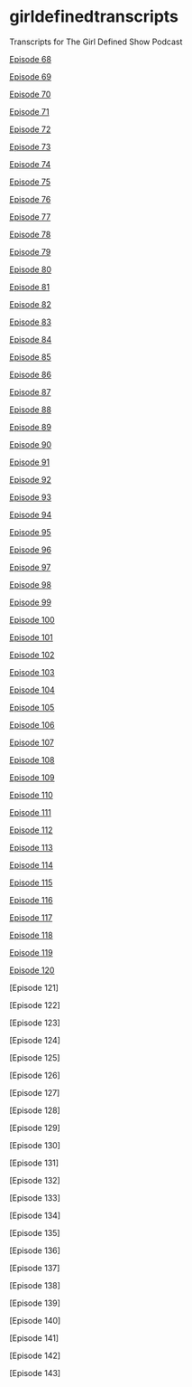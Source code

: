 # girldefinedtranscripts
Transcripts for The Girl Defined Show Podcast

[Episode 68](https://github.com/katha00/girldefinedtranscripts/blob/42ee45ae869a0935961dc7ee6c83eac62bbe81e0/Ep.68%20God%20Are%20You%20Even%20Good.docx)

[Episode 69](https://github.com/katha00/girldefinedtranscripts/blob/60a05653c28d7ee90eecb5b6a76f4ac5f3a6531a/Ep.69%20Are%20Your%20Emotions%20CONTROLLING%20You.docx)

[Episode 70](https://github.com/katha00/girldefinedtranscripts/blob/60a05653c28d7ee90eecb5b6a76f4ac5f3a6531a/Ep.70%20Help!%20I'm%20Really%20Struggling%20to%20TRUST.docx)

[Episode 71](https://github.com/katha00/girldefinedtranscripts/blob/60a05653c28d7ee90eecb5b6a76f4ac5f3a6531a/Ep.71%20My%20Unexpected%20Path%20Toward%20Marriage.docx)

[Episode 72](https://github.com/katha00/girldefinedtranscripts/blob/60a05653c28d7ee90eecb5b6a76f4ac5f3a6531a/Ep.72%20Bethany's%20Story%20of%20Miscarriage%20and.docx)

[Episode 73](https://github.com/katha00/girldefinedtranscripts/blob/60a05653c28d7ee90eecb5b6a76f4ac5f3a6531a/Ep.73%20When%20Guy%20DRAMA%20Gets%20Out%20of%20Control.docx)

[Episode 74](https://github.com/katha00/girldefinedtranscripts/blob/60a05653c28d7ee90eecb5b6a76f4ac5f3a6531a/Ep.74%20Our%20Sister's%20Terrifying%20Escape%20From.docx)

[Episode 75](https://github.com/katha00/girldefinedtranscripts/blob/60a05653c28d7ee90eecb5b6a76f4ac5f3a6531a/Ep.75%20Dear%20Single%20Sister%2C%20don't%20SETTLE%20for.docx)

[Episode 76](https://github.com/katha00/girldefinedtranscripts/blob/60a05653c28d7ee90eecb5b6a76f4ac5f3a6531a/Ep.76%20Why%20Premarital%20Counseling%20Should%20be.docx)

[Episode 77](https://github.com/katha00/girldefinedtranscripts/blob/c8d9ca10202ecb158f4017e08696076ba6aa2d58/EP%2077.txt)

[Episode 78](https://github.com/katha00/girldefinedtranscripts/blob/c8d9ca10202ecb158f4017e08696076ba6aa2d58/EP%2078.txt)

[Episode 79](https://github.com/katha00/girldefinedtranscripts/blob/c8d9ca10202ecb158f4017e08696076ba6aa2d58/EP%2079.txt)

[Episode 80](https://github.com/katha00/girldefinedtranscripts/blob/c8d9ca10202ecb158f4017e08696076ba6aa2d58/EP%2080.txt)

[Episode 81](https://github.com/katha00/girldefinedtranscripts/blob/c8d9ca10202ecb158f4017e08696076ba6aa2d58/EP%2081.txt)

[Episode 82](https://github.com/katha00/girldefinedtranscripts/blob/c8d9ca10202ecb158f4017e08696076ba6aa2d58/EP%2082.txt)

[Episode 83](https://github.com/katha00/girldefinedtranscripts/blob/c8d9ca10202ecb158f4017e08696076ba6aa2d58/EP%2083.txt)

[Episode 84](https://github.com/katha00/girldefinedtranscripts/blob/c8d9ca10202ecb158f4017e08696076ba6aa2d58/EP%2084.txt)

[Episode 85](https://github.com/katha00/girldefinedtranscripts/blob/c8d9ca10202ecb158f4017e08696076ba6aa2d58/EP%2085.txt)

[Episode 86](https://github.com/katha00/girldefinedtranscripts/blob/c8d9ca10202ecb158f4017e08696076ba6aa2d58/EP%2086.txt)

[Episode 87](https://github.com/katha00/girldefinedtranscripts/blob/c8d9ca10202ecb158f4017e08696076ba6aa2d58/EP%2087.txt)

[Episode 88](https://github.com/katha00/girldefinedtranscripts/blob/c8d9ca10202ecb158f4017e08696076ba6aa2d58/EP%2088.txt)

[Episode 89](https://github.com/katha00/girldefinedtranscripts/blob/c8d9ca10202ecb158f4017e08696076ba6aa2d58/EP%2089.txt)

[Episode 90](https://github.com/katha00/girldefinedtranscripts/blob/c8d9ca10202ecb158f4017e08696076ba6aa2d58/EP%2090.txt)

[Episode 91](https://github.com/katha00/girldefinedtranscripts/blob/3c3e96bc5ea2df3570b3a0a2d90dba9b7844185c/EP%2091.txt)

[Episode 92](https://github.com/katha00/girldefinedtranscripts/blob/3c3e96bc5ea2df3570b3a0a2d90dba9b7844185c/EP%2092.txt)

[Episode 93](https://github.com/katha00/girldefinedtranscripts/blob/3c3e96bc5ea2df3570b3a0a2d90dba9b7844185c/EP%2093.txt)

[Episode 94](https://github.com/katha00/girldefinedtranscripts/blob/3c3e96bc5ea2df3570b3a0a2d90dba9b7844185c/EP%2094.txt)

[Episode 95](https://github.com/katha00/girldefinedtranscripts/blob/3c3e96bc5ea2df3570b3a0a2d90dba9b7844185c/EP%2095.txt)

[Episode 96](https://github.com/katha00/girldefinedtranscripts/blob/3c3e96bc5ea2df3570b3a0a2d90dba9b7844185c/EP%2096.txt)

[Episode 97](https://github.com/katha00/girldefinedtranscripts/blob/3c3e96bc5ea2df3570b3a0a2d90dba9b7844185c/EP%2097.txt)

[Episode 98](https://github.com/katha00/girldefinedtranscripts/blob/3c3e96bc5ea2df3570b3a0a2d90dba9b7844185c/EP%2098.txt)

[Episode 99](https://github.com/katha00/girldefinedtranscripts/blob/3c3e96bc5ea2df3570b3a0a2d90dba9b7844185c/EP%2099.txt)

[Episode 100](https://github.com/katha00/girldefinedtranscripts/blob/3c3e96bc5ea2df3570b3a0a2d90dba9b7844185c/EP_100.txt)

[Episode 101](https://github.com/katha00/girldefinedtranscripts/blob/3c3e96bc5ea2df3570b3a0a2d90dba9b7844185c/EP_101.txt)

[Episode 102](https://github.com/katha00/girldefinedtranscripts/blob/3c3e96bc5ea2df3570b3a0a2d90dba9b7844185c/EP_102.txt)

[Episode 103](https://github.com/katha00/girldefinedtranscripts/blob/3c3e96bc5ea2df3570b3a0a2d90dba9b7844185c/EP_103.txt)

[Episode 104](https://github.com/katha00/girldefinedtranscripts/blob/3c3e96bc5ea2df3570b3a0a2d90dba9b7844185c/EP_104.txt)

[Episode 105](https://github.com/katha00/girldefinedtranscripts/blob/f3b441b920caa889c9c0fe932c05e1a357b490be/EP%20105.txt)

[Episode 106](https://github.com/katha00/girldefinedtranscripts/blob/f3b441b920caa889c9c0fe932c05e1a357b490be/EP%20106.txt)

[Episode 107](https://github.com/katha00/girldefinedtranscripts/blob/f3b441b920caa889c9c0fe932c05e1a357b490be/EP%20107.txt)

[Episode 108](https://github.com/katha00/girldefinedtranscripts/blob/f3b441b920caa889c9c0fe932c05e1a357b490be/EP%20108.txt)

[Episode 109](https://github.com/katha00/girldefinedtranscripts/blob/f3b441b920caa889c9c0fe932c05e1a357b490be/EP%20109.txt)

[Episode 110](https://github.com/katha00/girldefinedtranscripts/blob/f3b441b920caa889c9c0fe932c05e1a357b490be/EP%20110.txt)

[Episode 111](https://github.com/katha00/girldefinedtranscripts/blob/f3b441b920caa889c9c0fe932c05e1a357b490be/EP%20111.txt)

[Episode 112](https://github.com/katha00/girldefinedtranscripts/blob/f3b441b920caa889c9c0fe932c05e1a357b490be/EP%20112.txt)

[Episode 113](https://github.com/katha00/girldefinedtranscripts/blob/f3b441b920caa889c9c0fe932c05e1a357b490be/EP%20113.txt)

[Episode 114](https://github.com/katha00/girldefinedtranscripts/blob/f3b441b920caa889c9c0fe932c05e1a357b490be/EP%20114.txt)

[Episode 115](https://github.com/katha00/girldefinedtranscripts/blob/f3b441b920caa889c9c0fe932c05e1a357b490be/EP%20115.txt)

[Episode 116](https://github.com/katha00/girldefinedtranscripts/blob/f3b441b920caa889c9c0fe932c05e1a357b490be/EP%20116.txt)

[Episode 117](https://github.com/katha00/girldefinedtranscripts/blob/f3b441b920caa889c9c0fe932c05e1a357b490be/EP%20117.txt)

[Episode 118](https://github.com/katha00/girldefinedtranscripts/blob/f3b441b920caa889c9c0fe932c05e1a357b490be/EP%20118.txt)

[Episode 119](https://github.com/katha00/girldefinedtranscripts/blob/f3b441b920caa889c9c0fe932c05e1a357b490be/EP%20119.txt)

[Episode 120](https://github.com/katha00/girldefinedtranscripts/blob/f3b441b920caa889c9c0fe932c05e1a357b490be/EP%20120.txt)

[Episode 121]

[Episode 122]

[Episode 123]

[Episode 124]

[Episode 125]

[Episode 126]

[Episode 127]

[Episode 128]

[Episode 129]

[Episode 130]

[Episode 131]

[Episode 132]

[Episode 133]

[Episode 134]

[Episode 135]

[Episode 136]

[Episode 137]

[Episode 138]

[Episode 139]

[Episode 140]

[Episode 141]

[Episode 142]

[Episode 143]


